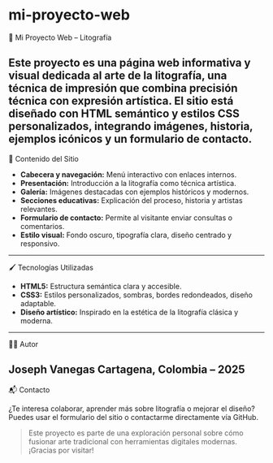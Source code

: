 # mi-proyecto-web

🎨 Mi Proyecto Web – Litografía

Este proyecto es una página web informativa y visual dedicada al arte de la **litografía**, una técnica de impresión que combina precisión técnica con expresión artística. El sitio está diseñado con HTML semántico y estilos CSS personalizados, integrando imágenes, historia, ejemplos icónicos y un formulario de contacto.
------------

 🧠 Contenido del Sitio

- **Cabecera y navegación:** Menú interactivo con enlaces internos.
- **Presentación:** Introducción a la litografía como técnica artística.
- **Galería:** Imágenes destacadas con ejemplos históricos y modernos.
- **Secciones educativas:** Explicación del proceso, historia y artistas relevantes.
- **Formulario de contacto:** Permite al visitante enviar consultas o comentarios.
- **Estilo visual:** Fondo oscuro, tipografía clara, diseño centrado y responsivo.
--------------

 🖌️ Tecnologías Utilizadas

- **HTML5:** Estructura semántica clara y accesible.
- **CSS3:** Estilos personalizados, sombras, bordes redondeados, diseño adaptable.
- **Diseño artístico:** Inspirado en la estética de la litografía clásica y moderna.
--------------

👨‍🎨 Autor

**Joseph Vanegas**
Cartagena, Colombia – 2025
------------

 📬 Contacto

¿Te interesa colaborar, aprender más sobre litografía o mejorar el diseño?
Puedes usar el formulario del sitio o contactarme directamente vía GitHub.



> Este proyecto es parte de una exploración personal sobre cómo fusionar arte tradicional con herramientas digitales modernas. ¡Gracias por visitar!
